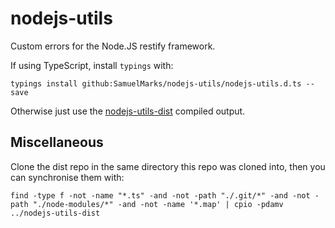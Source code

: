 nodejs-utils
============

Custom errors for the Node.JS restify framework.

If using TypeScript, install `typings` with:

    typings install github:SamuelMarks/nodejs-utils/nodejs-utils.d.ts --save

Otherwise just use the [nodejs-utils-dist](https://github.com/SamuelMarks/nodejs-utils-dist) compiled output.

## Miscellaneous

Clone the dist repo in the same directory this repo was cloned into, then you can synchronise them with:

    find -type f -not -name "*.ts" -and -not -path "./.git/*" -and -not -path "./node-modules/*" -and -not -name '*.map' | cpio -pdamv ../nodejs-utils-dist
